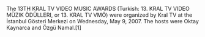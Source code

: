 The 13TH KRAL TV VIDEO MUSIC AWARDS (Turkish: 13. KRAL TV VIDEO MÜZIK ÖDÜLLERI, or 13. KRAL TV VMÖ) were organized by Kral TV at the İstanbul Gösteri Merkezi on Wednesday, May 9, 2007. The hosts were Oktay Kaynarca and Özgü Namal.[1]
